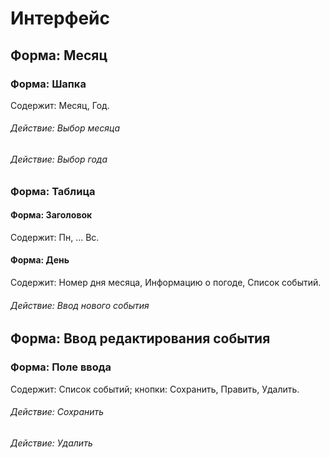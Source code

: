 # Интерфейс

## Форма: Месяц

### Форма: Шапка
Содержит: Месяц, Год.
###### Действие: Выбор месяца
###### Действие: Выбор года

### Форма: Таблица
#### Форма: Заголовок
Содержит: Пн, ... Вс.
#### Форма: День
Содержит: Номер дня месяца, Информацию о погоде, Список событий. 

###### Действие: Ввод нового события

## Форма: Ввод редактирования события
### Форма: Поле ввода
Содержит: Список событий; кнопки: Сохранить, Править, Удалить.
###### Действие: Сохранить
###### Действие: Удалить



